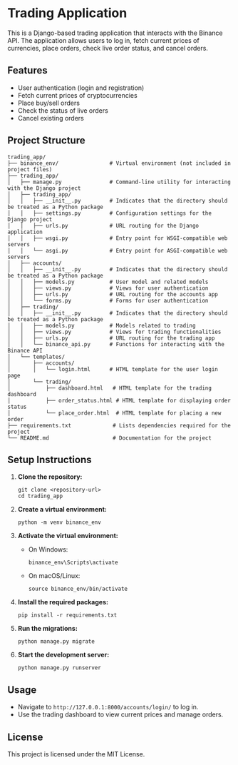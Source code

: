 # Trading Application

This is a Django-based trading application that interacts with the Binance API. The application allows users to log in, fetch current prices of currencies, place orders, check live order status, and cancel orders.

## Features

- User authentication (login and registration)
- Fetch current prices of cryptocurrencies
- Place buy/sell orders
- Check the status of live orders
- Cancel existing orders

## Project Structure

```
trading_app/
├── binance_env/                # Virtual environment (not included in project files)
├── trading_app/
│   ├── manage.py               # Command-line utility for interacting with the Django project
│   ├── trading_app/
│   │   ├── __init__.py         # Indicates that the directory should be treated as a Python package
│   │   ├── settings.py         # Configuration settings for the Django project
│   │   ├── urls.py             # URL routing for the Django application
│   │   ├── wsgi.py             # Entry point for WSGI-compatible web servers
│   │   └── asgi.py             # Entry point for ASGI-compatible web servers
│   ├── accounts/
│   │   ├── __init__.py         # Indicates that the directory should be treated as a Python package
│   │   ├── models.py           # User model and related models
│   │   ├── views.py            # Views for user authentication
│   │   ├── urls.py             # URL routing for the accounts app
│   │   └── forms.py            # Forms for user authentication
│   ├── trading/
│   │   ├── __init__.py         # Indicates that the directory should be treated as a Python package
│   │   ├── models.py           # Models related to trading
│   │   ├── views.py            # Views for trading functionalities
│   │   ├── urls.py             # URL routing for the trading app
│   │   └── binance_api.py      # Functions for interacting with the Binance API
│   └── templates/
│       ├── accounts/
│       │   └── login.html      # HTML template for the user login page
│       └── trading/
│           ├── dashboard.html   # HTML template for the trading dashboard
│           ├── order_status.html # HTML template for displaying order status
│           └── place_order.html  # HTML template for placing a new order
├── requirements.txt             # Lists dependencies required for the project
└── README.md                    # Documentation for the project
```

## Setup Instructions

1. **Clone the repository:**
   ```
   git clone <repository-url>
   cd trading_app
   ```

2. **Create a virtual environment:**
   ```
   python -m venv binance_env
   ```

3. **Activate the virtual environment:**
   - On Windows:
     ```
     binance_env\Scripts\activate
     ```
   - On macOS/Linux:
     ```
     source binance_env/bin/activate
     ```

4. **Install the required packages:**
   ```
   pip install -r requirements.txt
   ```

5. **Run the migrations:**
   ```
   python manage.py migrate
   ```

6. **Start the development server:**
   ```
   python manage.py runserver
   ```

## Usage

- Navigate to `http://127.0.0.1:8000/accounts/login/` to log in.
- Use the trading dashboard to view current prices and manage orders.

## License

This project is licensed under the MIT License.